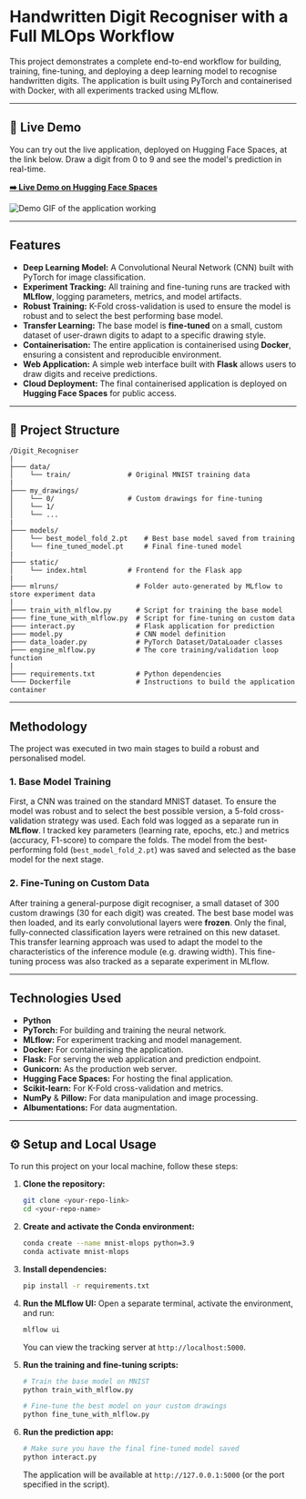 # Handwritten Digit Recogniser with a Full MLOps Workflow

This project demonstrates a complete end-to-end workflow for building, training, fine-tuning, and deploying a deep learning model to recognise handwritten digits. The application is built using PyTorch and containerised with Docker, with all experiments tracked using MLflow.

---

## 🚀 Live Demo

You can try out the live application, deployed on Hugging Face Spaces, at the link below. Draw a digit from 0 to 9 and see the model's prediction in real-time.

**[➡️ Live Demo on Hugging Face Spaces](https://huggingface.co/spaces/muanderson/Digit_prediction)**

![Demo GIF of the application working](demo.gif)

---

## Features

* **Deep Learning Model:** A Convolutional Neural Network (CNN) built with PyTorch for image classification.
* **Experiment Tracking:** All training and fine-tuning runs are tracked with **MLflow**, logging parameters, metrics, and model artifacts.
* **Robust Training:** K-Fold cross-validation is used to ensure the model is robust and to select the best performing base model.
* **Transfer Learning:** The base model is **fine-tuned** on a small, custom dataset of user-drawn digits to adapt to a specific drawing style.
* **Containerisation:** The entire application is containerised using **Docker**, ensuring a consistent and reproducible environment.
* **Web Application:** A simple web interface built with **Flask** allows users to draw digits and receive predictions.
* **Cloud Deployment:** The final containerised application is deployed on **Hugging Face Spaces** for public access.

---

## 📂 Project Structure

```
/Digit_Recogniser
|
├─── data/
│    └── train/              # Original MNIST training data
|
├─── my_drawings/
│    └── 0/                  # Custom drawings for fine-tuning
│    └── 1/
│    └── ...
|
├─── models/
│    └── best_model_fold_2.pt    # Best base model saved from training
│    └── fine_tuned_model.pt     # Final fine-tuned model
|
├─── static/
│    └── index.html          # Frontend for the Flask app
|
├─── mlruns/                   # Folder auto-generated by MLflow to store experiment data
|
├─── train_with_mlflow.py      # Script for training the base model
├─── fine_tune_with_mlflow.py  # Script for fine-tuning on custom data
├─── interact.py               # Flask application for prediction
├─── model.py                  # CNN model definition
├─── data_loader.py            # PyTorch Dataset/DataLoader classes
├─── engine_mlflow.py          # The core training/validation loop function
|
├─── requirements.txt          # Python dependencies
└─── Dockerfile                # Instructions to build the application container
```

---

## Methodology

The project was executed in two main stages to build a robust and personalised model.

### 1. Base Model Training

First, a CNN was trained on the standard MNIST dataset. To ensure the model was robust and to select the best possible version, a 5-fold cross-validation strategy was used. Each fold was logged as a separate run in **MLflow**. I tracked key parameters (learning rate, epochs, etc.) and metrics (accuracy, F1-score) to compare the folds. The model from the best-performing fold (`best_model_fold_2.pt`) was saved and selected as the base model for the next stage.

### 2. Fine-Tuning on Custom Data

After training a general-purpose digit recogniser, a small dataset of 300 custom drawings (30 for each digit) was created. The best base model was then loaded, and its early convolutional layers were **frozen**. Only the final, fully-connected classification layers were retrained on this new dataset. This transfer learning approach was used to adapt the model to the characteristics of the inference module (e.g. drawing width). This fine-tuning process was also tracked as a separate experiment in MLflow.

---

## Technologies Used

* **Python**
* **PyTorch:** For building and training the neural network.
* **MLflow:** For experiment tracking and model management.
* **Docker:** For containerising the application.
* **Flask:** For serving the web application and prediction endpoint.
* **Gunicorn:** As the production web server.
* **Hugging Face Spaces:** For hosting the final application.
* **Scikit-learn:** For K-Fold cross-validation and metrics.
* **NumPy** & **Pillow:** For data manipulation and image processing.
* **Albumentations:** For data augmentation.

---

## ⚙️ Setup and Local Usage

To run this project on your local machine, follow these steps:

1.  **Clone the repository:**
    ```bash
    git clone <your-repo-link>
    cd <your-repo-name>
    ```

2.  **Create and activate the Conda environment:**
    ```bash
    conda create --name mnist-mlops python=3.9
    conda activate mnist-mlops
    ```

3.  **Install dependencies:**
    ```bash
    pip install -r requirements.txt
    ```

4.  **Run the MLflow UI:** Open a separate terminal, activate the environment, and run:
    ```bash
    mlflow ui
    ```
    You can view the tracking server at `http://localhost:5000`.

5.  **Run the training and fine-tuning scripts:**
    ```bash
    # Train the base model on MNIST
    python train_with_mlflow.py

    # Fine-tune the best model on your custom drawings
    python fine_tune_with_mlflow.py
    ```

6.  **Run the prediction app:**
    ```bash
    # Make sure you have the final fine-tuned model saved
    python interact.py
    ```
    The application will be available at `http://127.0.0.1:5000` (or the port specified in the script).